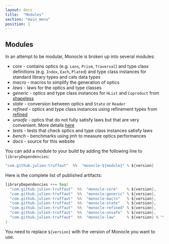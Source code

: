 ```yaml
---
layout: docs
title:  "Modules"
section: "main_menu"
position: 1
---
```


## Modules

In an attempt to be modular, Monocle is broken up into several modules:

* *core* - contains optics (e.g. `Lens`, `Prism`, `Traversal`) and type class definitions (e.g. `Index`, `Each`, `Plated`) and
  type class instances for standard library types and cats data types
* *macro* - macros to simplify the generation of optics
* *laws* - laws for the optics and type classes
* *generic* - optics and type class instances for `HList` and `Coproduct` from [shapeless](https://github.com/milessabin/shapeless)
* *state* - conversion between optics and `State` or `Reader`
* *refined* - optics and type class instances using refinement types from [refined](https://github.com/fthomas/refined)
* *unsafe* - optics that do not fully satisfy laws but that are very convenient. More details [here](unsafe_module.html)
* *tests* - tests that check optics and type class instances satisfy laws
* *bench* - benchmarks using jmh to measure optics performances
* *docs* - source for this website

You can add a module to your build by adding the following line to `libraryDependencies`:

```scala
"com.github.julien-truffaut"  %%  "monocle-${module}" % ${version}
```

Here is the complete list of published artifacts:

```scala
libraryDependencies ++= Seq(
  "com.github.julien-truffaut"  %%  "monocle-core"    % ${version},
  "com.github.julien-truffaut"  %%  "monocle-generic" % ${version},
  "com.github.julien-truffaut"  %%  "monocle-macro"   % ${version},
  "com.github.julien-truffaut"  %%  "monocle-state"   % ${version},
  "com.github.julien-truffaut"  %%  "monocle-refined" % ${version},
  "com.github.julien-truffaut"  %%  "monocle-unsafe"  % ${version},
  "com.github.julien-truffaut"  %%  "monocle-law"     % ${version} % "test"
)
```

You need to replace `${version}` with the version of Monocle you want to use.
